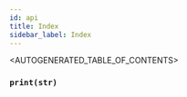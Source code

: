 ```yaml
---
id: api
title: Index
sidebar_label: Index
---
```


<AUTOGENERATED_TABLE_OF_CONTENTS>

### `print(str)`
